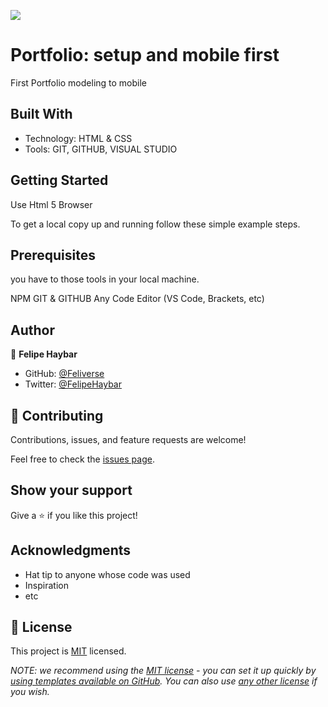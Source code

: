![](https://img.shields.io/badge/Microverse-blueviolet)

# Portfolio: setup and mobile first

First Portfolio modeling to mobile

## Built With

- Technology: HTML & CSS
- Tools: GIT, GITHUB,  VISUAL STUDIO

## Getting Started

Use Html 5 Browser

To get a local copy up and running follow these simple example steps.
## Prerequisites
you have to those tools in your local machine.

 NPM
 GIT & GITHUB
 Any Code Editor (VS Code, Brackets, etc)

## Author

👤 **Felipe Haybar**

- GitHub: [@Feliverse](https://github.com/Feliverse)
- Twitter: [@FelipeHaybar](https://twitter.com/FelipeHaybar)

## 🤝 Contributing

Contributions, issues, and feature requests are welcome!

Feel free to check the [issues page](../../issues/).

## Show your support

Give a ⭐️ if you like this project!

## Acknowledgments

- Hat tip to anyone whose code was used
- Inspiration
- etc

## 📝 License

This project is [MIT](./LICENSE) licensed.

_NOTE: we recommend using the [MIT license](https://choosealicense.com/licenses/mit/) - you can set it up quickly by [using templates available on GitHub](https://docs.github.com/en/communities/setting-up-your-project-for-healthy-contributions/adding-a-license-to-a-repository). You can also use [any other license](https://choosealicense.com/licenses/) if you wish._
